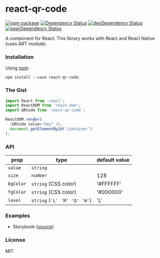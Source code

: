# react-qr-code

[![npm package](https://badge.fury.io/js/react-qr-code.svg)](https://www.npmjs.org/package/react-qr-code)
[![Dependency Status](https://david-dm.org/opensource-cards/react-qr-code.svg)](https://david-dm.org/opensource-cards/react-qr-code)
[![devDependency Status](https://david-dm.org/opensource-cards/react-qr-code/dev-status.svg)](https://david-dm.org/opensource-cards/react-qr-code#info=devDependencies)
[![peerDependency Status](https://david-dm.org/opensource-cards/react-qr-code/peer-status.svg)](https://david-dm.org/opensource-cards/react-qr-code#info=peerDependencies)

A <QRCode /> component for React. This library works with React and React Native (uses ART module).

### Installation

Using [npm](https://www.npmjs.com/):

```
npm install --save react-qr-code
```

### The Gist

```javascript
import React from 'react';
import ReactDOM from 'react-dom';
import QRCode from 'react-qr-code';

ReactDOM.render(
  <QRCode value="hey" />,
  document.getElementById('Container')
);
```

### API

prop        | type                         | default value
------------|------------------------------|--------------
`value`     | `string`                     |
`size`      | `number`                     | 128
`bgColor`   | `string` (CSS color)         | '#FFFFFF'
`fgColor`   | `string` (CSS color)         | '#000000'
`level`     | `string` (`'L' 'M' 'Q' 'H'`) | 'L'

### Examples

* Storybook ([source](https://github.com/opensource-cards/react-qr-code/tree/master/stories))

### License

MIT
